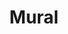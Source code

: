 ---
blog: https://blog.mural.co/
facebook: https://www.facebook.com/mural.co
linkedin: https://www.linkedin.com/company/2384213/
logohandle: muralco
sort: muralco
title: Mural
twitter: https://x.com/mural
website: https://mural.co/
youtube: https://www.youtube.com/channel/UCUcf9nFefdwgOoKMQ6qiHeA
---
